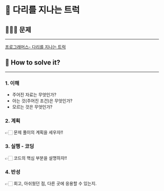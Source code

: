 # 👀 다리를 지나는 트럭 
## 💁🏻‍♀️ 문제 

--------

[프로그래머스- 다리를 지나는 트럭 ](https://programmers.co.kr/learn/courses/30/lessons/42583)

## 🚀 How to solve it?

----

### 1. 이해 

* 주어진 자료는 무엇인가?
* 아는 것(주어진 조건)은 무엇인가?
* 모르는 것은 무엇인가?

### 2. 계획 

👉🏻 문제 풀이의 계획을 세우자!!

### 3. 실행 - 코딩 

👉🏻 코드의 핵심 부분을 설명하자!!

### 4. 반성 

👉🏻 회고, 아쉬웠던 점, 다른 곳에 응용할 수 있는지.



